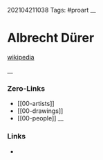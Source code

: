 202104211038
Tags: #proart
__
# Albrecht Dürer
[wikipedia](https://en.wikipedia.org/wiki/Albrecht_D%C3%BCrer)  

__
### Zero-Links
- [[00-artists]]
- [[00-drawings]]
- [[00-people]]
__
### Links
- 

 
 